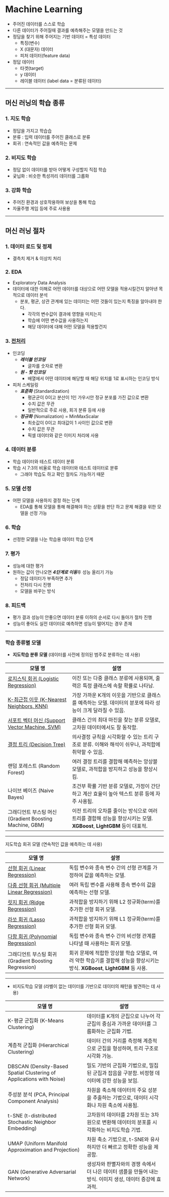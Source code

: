 # Machine Learning
- 주어진 데이터를 스스로 학습
- 다른 데이터가 주어질때 결과를 예측해주는 모델을 만드는 것
- 정담을 찾기 위해 주어지는 기반 데이터 = 특성 데이터
    - 특징(변수)
    - X (대문자) 데이터
    - 피처 데이터(feature data)
- 정답 데이터
    - 타겟(target)
    - y 데이터
    - 레이블 데이터 (label data = 분류된 데이터)
---
## 머신 러닝의 학습 종류
### 1. 지도 학습
- 정답을 가지고 학습습
- 분류 : 입력 데이터를 주어진 클래스로 분류
- 회귀 : 연속적인 값을 예측하는 문제
### 2. 비지도 학습
- 정답 없이 데이터를 받아 어떻게 구성할지 직접 학습
- 궂닙화 : 비슷한 특성끼리 데이터를 그룹화
### 3. 강화 학습
- 주어진 환경과 상호작용하여 보상을 통해 학습
- 자율주행 게임 등에 주로 사용용
---
## 머신 러닝 절차
### 1. 데이터 로드 및 정제
- 결측치 제거 & 이상치 처리
### 2. EDA
- Exploratory Data Analysis
- 데이터에 대한 이해로 어떤 데이터를 대상으로 어떤 모델을 적용시킬건지 알아낸 목적으로 데이터 분석
    - 분포, 평균, 상관 관계에 있는 데이터는 어떤 것들이 있는지 특징을 알아내야 한다.
        - 각각의 변수값이 결과에 영향을 미치는지
        - 학습에 어떤 변수값을 사용하는지
        - 해당 데이터에 대해 어떤 모델을 적용할건지
### 3. <a href="https://github.com/ohdyo/AI-learning/blob/main/machine-learning/01_overview/README.md#%EB%8D%B0%EC%9D%B4%ED%84%B0-%EC%A0%84%EC%B2%98%EB%A6%AC">전처리</a>
- 인코딩
    - ***레이블 인코딩***
        - 글자를 숫자로 변환
    - ***원 - 핫 인코딩***
        - 배열에서 어떤 데이터에 해당할 때 해당 위치를 1로 표시하는 인코딩 방식
- 피처 스케일링
    - ***표준화*** (Standardization)
        - 평균균이 0이고 분산이 1인 가우시안 정규 분포를 가진 값으로 변환
        - 수치 값은 무관
        - 일반적으로 주로 사용, 회긔 분류 등에 사용
    - ***정규화*** (Nomalization) = MinMaxScalar
        - 최솟값이 0이고 최대값이 1 사이인 값으로 변환
        - 수치 값은 무관
        - 픽셀 데이터와 같은 이미지 처리에 사용

### 4. 데이터 분류
- 학습 데이터와 테스트 데이터 분류
- 학습 시 7:3의 비율로 학습 데이터와 테스트 데이터로 분류
    - 그래야 학습도 하고 확인 절차도 가능하기 때문

### 5. 모델 선정
- 어떤 모델을 사용하지 결정 하는 단계
    - EDA를 통해 모델을 통해 해결해야 하는 상황을 판단 하고 문제 해결을 위한 모델을 선정 가능

### 6. 학습
- 선정한 모델을 나눈 학습용 데이터 학습 단계

### 7. 평가
- 성능에 대한 평가
- 원하는 값이 안나오면 ***4단계로 이동***후 성능 올리기 가능
    - 정답 데이터가 부족하면 추가
    - 전처리 다시 진행
    - 모델을 바꾸는 방식

### 8. 피드백
- 평가 결과 성능이 안좋으면 데이터 분류 이하의 순서로 다시 돌아가 절차 진행
- 성능이 좋아도 실전 데이터로 예측하면 성능이 떨어지는 경우 존재

---

###  학습 종류별 모델
- **지도학습 분류 모델** (데이터를 사전에 정의된 범주로 분류하는 데 사용)

| **모델 명** | **설명** |
| --- | --- |
| <a href="https://github.com/ohdyo/AI-learning/blob/main/machine-learning/04_classification/README.md#logistic-regression">로지스틱 회귀 (Logistic Regression)</a> | 이진 또는 다중 클래스 분류에 사용되며, 출력은 특정 클래스에 속할 확률로 나타남. |
| <a href="https://github.com/ohdyo/AI-learning/blob/main/machine-learning/01_overview/README.md#k-%EC%B5%9C%EA%B7%BC%EC%A0%91-%EC%9D%B4%EC%9B%83-%EB%B6%84%EB%A5%98-%EB%AA%A8%EB%8D%B8">K-최근접 이웃 (K-Nearest Neighbors, KNN)</a> | 가장 가까운 K개의 이웃을 기반으로 클래스를 예측하는 모델. 데이터의 분포에 따라 성능이 크게 달라질 수 있음. |
| <a href="https://github.com/ohdyo/AI-learning/blob/main/machine-learning/04_classification/README.md#svmsupport-vector-machine">서포트 벡터 머신 (Support Vector Machine, SVM)</a> | 클래스 간의 최대 마진을 찾는 분류 모델로, 고차원 데이터에서도 잘 동작함. |
| <a href="https://github.com/ohdyo/AI-learning/blob/main/machine-learning/04_classification/README.md#%EA%B2%B0%EC%A0%95-%ED%8A%B8%EB%A6%AC---%EB%B6%84%EB%A5%98">결정 트리 (Decision Tree)</a> | 의사결정 규칙을 시각화할 수 있는 트리 구조로 분류. 이해와 해석이 쉬우나, 과적합에 취약할 수 있음. |
| 랜덤 포레스트 (Random Forest) | 여러 결정 트리를 결합해 예측하는 앙상블 모델로, 과적합을 방지하고 성능을 향상시킴. |
| 나이브 베이즈 (Naive Bayes) | 조건부 확률 기반 분류 모델로, 가정이 간단하고 계산 효율이 높아 텍스트 분류 등에 자주 사용됨. |
| 그래디언트 부스팅 머신 (Gradient Boosting Machine, GBM) | 이전 트리의 오차를 줄이는 방식으로 여러 트리를 결합해 성능을 향상시키는 모델. **XGBoost**, **LightGBM** 등이 대표적. |

---
지도학습 회귀 모델 (연속적인 값을 예측하는 데 사용)

| **모델 명** | **설명** |
| --- | --- |
| <a href="https://github.com/ohdyo/AI-learning/blob/main/machine-learning/01_overview/README.md#%EC%98%88%EC%B8%A1%EC%BB%AC%EB%9F%BC%EC%9D%B4-%ED%95%98%EB%82%98%EC%9D%B8-%EA%B2%BD%EC%9A%B0">선형 회귀 (Linear Regression)</a> | 독립 변수와 종속 변수 간의 선형 관계를 가정하여 값을 예측하는 모델. |
| <a href="https://github.com/ohdyo/AI-learning/blob/main/machine-learning/01_overview/README.md#%EC%98%88%EC%B8%A1%EC%BB%AC%EB%9F%BC%EC%9D%B4-%EC%97%AC%EB%9F%AC%EA%B0%9C%EC%9D%B8-%EA%B2%BD%EC%9A%B0">다중 선형 회귀 (Multiple Linear Regression)</a> | 여러 독립 변수를 사용해 종속 변수의 값을 예측하는 선형 모델. |
| <a href="https://github.com/ohdyo/AI-learning/blob/main/machine-learning/03_regression/README.md"> 릿지 회귀 (Ridge Regression)</a> | 과적합을 방지하기 위해 L2 정규화(term)를 추가한 선형 회귀 모델. |
| <a href="https://github.com/ohdyo/AI-learning/blob/main/machine-learning/03_regression/README.md">라쏘 회귀 (Lasso Regression)</a> | 과적합을 방지하기 위해 L1 정규화(term)를 추가한 선형 회귀 모델. |
| <a href="https://github.com/ohdyo/AI-learning/blob/main/machine-learning/03_regression/README.md">다항 회귀 (Polynomial Regression)</a> | 독립 변수와 종속 변수 간의 비선형 관계를 나타낼 때 사용하는 회귀 모델. |
| 그래디언트 부스팅 회귀 (Gradient Boosting Regression) | 회귀 문제에 적합한 앙상블 학습 모델로, 여러 약한 학습기를 결합해 성능을 향상시키는 방식. **XGBoost**, **LightGBM** 등 사용. |

---

- 비지도학습 모델 (라벨이 없는 데이터를 기반으로 데이터의 패턴을 발견하는 데 사용)

| **모델 명** | **설명** |
| --- | --- |
| K-평균 군집화 (K-Means Clustering) | 데이터를 K개의 군집으로 나누어 각 군집의 중심과 가까운 데이터를 그룹화하는 군집화 기법. |
| 계층적 군집화 (Hierarchical Clustering) | 데이터 간의 거리를 측정해 계층적으로 군집을 형성하며, 트리 구조로 시각화 가능. |
| DBSCAN (Density-Based Spatial Clustering of Applications with Noise) | 밀도 기반의 군집화 기법으로, 밀집된 군집과 잡음을 구분함. 비정형 데이터에 강한 성능을 보임. |
| 주성분 분석 (PCA, Principal Component Analysis) | 차원을 축소해 데이터의 주요 성분을 추출하는 기법으로, 데이터 시각화나 차원 축소에 사용됨. |
| t-SNE (t-distributed Stochastic Neighbor Embedding) | 고차원의 데이터를 2차원 또는 3차원으로 변환해 데이터의 분포를 시각화하는 비지도학습 기법. |
| UMAP (Uniform Manifold Approximation and Projection) | 차원 축소 기법으로, t-SNE와 유사하지만 더 빠르고 정확한 성능을 제공함. |
| GAN (Generative Adversarial Network) | 생성자와 판별자와의 경쟁 속에서 더 나은 데이터 샘플을 만들어 내는 방식. 이미지 생성, 데이터 증강에 효과적. |

